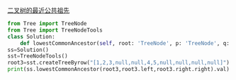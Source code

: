 [二叉树的最近公共祖先](https://leetcode-cn.com/problems/lowest-common-ancestor-of-a-binary-tree/)
``` python
from Tree import TreeNode
from Tree import TreeNodeTools
class Solution:
    def lowestCommonAncestor(self, root: 'TreeNode', p: 'TreeNode', q: 'TreeNode') -> 'TreeNode':
ss=Solution()
sst=TreeNodeTools()
root3=sst.createTreeByrow("[1,2,3,null,null,4,5,null,null,null,null]")
print(ss.lowestCommonAncestor(root3,root3.left,root3.right.right).val)
```